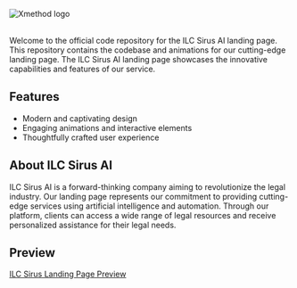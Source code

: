 ![Xmethod logo](https://uploads-ssl.webflow.com/62f6c539db7f3630ae6919df/64274c226a8fd997e22cda21_xmethod-logo.png) </br></br>

Welcome to the official code repository for the ILC Sirus AI landing page. This repository contains the codebase and animations for our cutting-edge landing page. The ILC Sirus AI landing page showcases the innovative capabilities and features of our service.

## Features

- Modern and captivating design
- Engaging animations and interactive elements
- Thoughtfully crafted user experience

## About ILC Sirus AI

ILC Sirus AI is a forward-thinking company aiming to revolutionize the legal industry. Our landing page represents our commitment to providing cutting-edge services using artificial intelligence and automation. Through our platform, clients can access a wide range of legal resources and receive personalized assistance for their legal needs.

## Preview

[ILC Sirus Landing Page Preview](https://xmethod.de/sirius)
